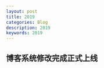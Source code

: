 ```yaml
---
layout: post
title: 2019
categories: Blog
description: 2019
keywords: 2019
---
```


## 博客系统修改完成正式上线
